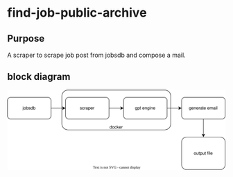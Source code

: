 # find-job-public-archive

## Purpose

A scraper to scrape job post from jobsdb and compose a mail.

## block diagram

![](./docs/block_diagram.svg)
